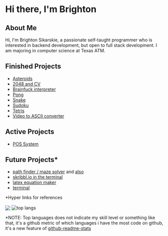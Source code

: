 <h1>Hi there, I'm Brighton</h1>

<h2>About Me</h2>
Hi, I'm Brighton Sikarskie, a passionate self-taught programmer who is interested in backend development, but open to full stack development. I am majoring in computer science at Texas ATM.

<h2>Finished Projects</h2>

- [Asteroids](https://github.com/bsikar/asteroids)
- [2048 and CV](https://github.com/bsikar/2048-cpp)
- [Brainfuck interpreter](https://github.com/bsikar/brainfuck)
- [Pong](https://github.com/bsikar/pong)
- [Snake](https://github.com/bsikar/snake)
- [Sudoku](https://github.com/bsikar/sudoku)
- [Tetris](https://github.com/bsikar/tetris)
- [Video to ASCII converter](https://github.com/bsikar/video-to-ascii)

<h2>Active Projects</h2>

- [POS System](https://github.com/bsikar/pos-system)

<h2>Future Projects*</h2>

- [path finder / maze solver](https://github.com/AshishS-1123/Maze-Solver) and [also](https://github.com/ivan-ristovic/maze-pathfinder)
- [skribbl.io in the terminal](https://github.com/elkowar/Termibbl)
- [latex equation maker](https://github.com/marktext/marktext)
- [terminal](https://st.suckless.org/)

*Hyper links for references

<a><img align="center" src="https://github-readme-stats.vercel.app/api?username=bsikar&show_icons=true&theme=dark"/></a>
<a><img align="center" alt="top langs" src="https://github-readme-stats.vercel.app/api/top-langs/?username=bsikar&layout=compact&langs_count=8&theme=dark&count_private=false"/></a>


*NOTE: Top languages does not indicate my skill level or something like that, it's a github metric of which languages i have the most code on github, it's a new feature of [github-readme-stats](https://github.com/anuraghazra/github-readme-stats)<br/>

